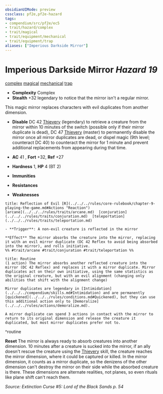 ```yaml
---
obsidianUIMode: preview
cssclass: pf2e,pf2e-hazard
tags:
- compendium/src/pf2e/ec5
- trait/hazard/complex
- trait/magical
- trait/equipment/mechanical
- trait/equipment/trap
aliases: ["Imperious Darkside Mirror"]
---
```

# Imperious Darkside Mirror *Hazard 19*  
[complex](complex.md)  [magical](magical.md)  [mechanical](mechanical.md)  [trap](trap.md)  

- **Complexity** Complex
- **Stealth** +32 legendary to notice that the mirror isn't a regular mirror.  

This magic mirror replaces characters with evil duplicates from another dimension.

- **Disable** DC 42 [Thievery](../../skills.md#Thievery) (legendary) to retrieve a creature from the mirror within 10 minutes of the switch (possible only if their mirror duplicate is dead), DC 47 [Thievery](../../skills.md#Thievery) (master) to permanently disable the mirror once all mirror duplicates are dead, or dispel magic (9th level; counteract DC 40) to counteract the mirror for 1 minute and prevent additional replacements from appearing during that time.  

- **AC** 41 , **Fort** +32, **Ref** +27
- **Hardness** 1, **HP** 4 (BT 2)
- **Immunities** 
- **Resistances** 
- **Weaknesses** 
     
```ad-embed-ability
title: Reflection of Evil [R](../../../rules/core-rulebook/chapter-9-playing-the-game.md#Actions "Reaction")
[arcane](../../../rules/traits/arcane.md)  [conjuration](../../../rules/traits/conjuration.md)  [teleportation](../../../rules/traits/teleportation.md)  

- **Trigger**: A non-evil creature is reflected in the mirror

**Effect** The mirror absorbs the creature into the mirror, replacing it with an evil mirror duplicate (DC 42 Reflex to avoid being absorbed into the mirror), and rolls initiative.  
%% #trait/arcane #trait/conjuration #trait/teleportation %%
```

```ad-pf2-summary
title: Routine
(1 action) The mirror absorbs another reflected creature into the mirror (DC 42 Reflex) and replaces it with a mirror duplicate. Mirror duplicates act on their own initiative, using the same statistics as the original creature, but with an evil alignment (changing only abilities that shift with the alignment change)

Mirror duplicates are legendary in [Intimidation](../../../compendium/skills.md#Intimidation) and are permanently [quickened](../../../rules/conditions.md#Quickened), but they can use this additional action only to [Demoralize](../../../rules/actions/demoralize.md).

A mirror duplicate can spend 3 actions in contact with the mirror to return to its original dimension and release the creature it duplicated, but most mirror duplicates prefer not to.
```
^routine

**Reset** The mirror is always ready to absorb creatures into another dimension. 10 minutes after a creature is sucked into the mirror, if an ally doesn't rescue the creature using the [Thievery](../../skills.md#Thievery) skill, the creature reaches the mirror dimension, where it could be captured or killed. In the mirror dimension, it counts as a mirror duplicate, so the denizens of the other dimension can't destroy the mirror on their side while the absorbed creature is there. These dimensions are alternate realities, not planes, so even rituals like plane shift can't reach them.  

*Source: Extinction Curse #5: Lord of the Black Sands p. 54*
